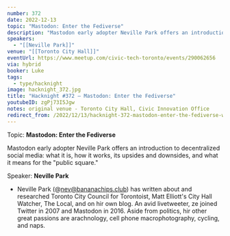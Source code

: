 ```yaml
---
number: 372
date: 2022-12-13
topic: "Mastodon: Enter the Fediverse"
description: "Mastodon early adopter Neville Park offers an introduction to decentralized social media: what it is, how it works, its upsides and downsides, and what it means for the ‘public square.’"
speakers:
  - "[[Neville Park]]"
venue: "[[Toronto City Hall]]"
eventUrl: https://www.meetup.com/civic-tech-toronto/events/290062656
via: hybrid
booker: Luke
tags:
  - type/hacknight
image: hacknight_372.jpg
title: "Hacknight #372 – Mastodon: Enter the Fediverse"
youtubeID: zgPj73I5Jgw
notes: original venue - Toronto City Hall, Civic Innovation Office
redirect_from: /2022/12/13/hacknight-372-mastodon-enter-the-fediverse-with-neville-park/
---
```


Topic: **Mastodon: Enter the Fediverse**

Mastodon early adopter Neville Park offers an introduction to decentralized social media: what it is, how it works, its upsides and downsides, and what it means for the "public square."

Speaker: **Neville Park**

* Neville Park (@nev@bananachips.club) has written about and researched Toronto City Council for Torontoist, Matt Elliott's City Hall Watcher, The Local, and on hir own blog. An avid livetweeter, ze joined Twitter in 2007 and Mastodon in 2016. Aside from politics, hir other great passions are arachnology, cell phone macrophotography, cycling, and naps.

